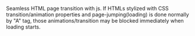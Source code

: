 Seamless HTML page transition with js. If HTMLs stylized with CSS transition/animation properties and page-jumping(loading) is done normally by "A" tag, those animations/transition may be blocked immediately when loading starts.
